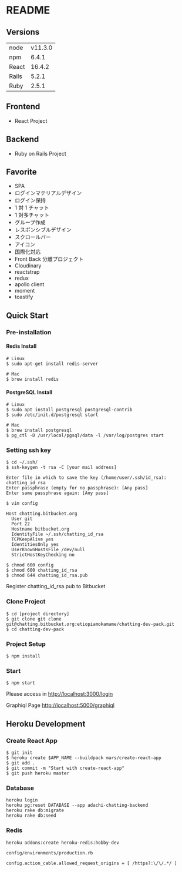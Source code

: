 # README

## Versions

|       |         |
| :---- | :------ |
| node  | v11.3.0 |
| npm   | 6.4.1   |
| React | 16.4.2  |
| Rails | 5.2.1   |
| Ruby  | 2.5.1   |

## Frontend

- React Project

## Backend

- Ruby on Rails Project

## Favorite

- SPA
- ログインマテリアルデザイン
- ログイン保持
- 1 対 1 チャット
- 1 対多チャット
- グループ作成
- レスポンシブルデザイン
- スクロールバー
- アイコン
- 国際化対応
- Front Back 分離プロジェクト
- Cloudinary
- reactstrap
- redux
- apollo client
- moment
- toastify

## Quick Start

### Pre-installation

#### Redis Install

```
# Linux
$ sudo apt-get install redis-server

# Mac
$ brew install redis
```

#### PostgreSQL Install

```
# Linux
$ sudo apt install postgresql postgresql-contrib
$ sudo /etc/init.d/postgresql start

# Mac
$ brew install postgresql
$ pg_ctl -D /usr/local/pgsql/data -l /var/log/postgres start
```

### Setting ssh key

```
$ cd ~/.ssh/
$ ssh-keygen -t rsa -C [your mail address]

Enter file in which to save the key (/home/user/.ssh/id_rsa): chatting_id_rsa
Enter passphrase (empty for no passphrase): [Any pass]
Enter same passphrase again: [Any pass]

$ vim config

Host chatting.bitbucket.org
  User git
  Port 22
  Hostname bitbucket.org
  IdentityFile ~/.ssh/chatting_id_rsa
  TCPKeepAlive yes
  IdentitiesOnly yes
  UserKnownHostsFile /dev/null
  StrictHostKeyChecking no

$ chmod 600 config
$ chmod 600 chatting_id_rsa
$ chmod 644 chatting_id_rsa.pub
```

Register chatting_id_rsa.pub to Bitbucket

### Clone Project

```
$ cd [project directory]
$ git clone git clone git@chatting.bitbucket.org:etiopiamokamame/chatting-dev-pack.git
$ cd chatting-dev-pack
```

### Project Setup

```
$ npm install
```

### Start

```
$ npm start
```

Please access in [http://localhost:3000/login](http://localhost:3000/login)

Graphiql Page [http://localhost:5000/graphiql](http://localhost:5000/graphiql)

## Heroku Development

### Create React App

```
$ git init
$ heroku create $APP_NAME --buildpack mars/create-react-app
$ git add .
$ git commit -m "Start with create-react-app"
$ git push heroku master
```

### Database

```
heroku login
heroku pg:reset DATABASE --app adachi-chatting-backend
heroku rake db:migrate
heroku rake db:seed
```

### Redis

```
heroku addons:create heroku-redis:hobby-dev
```

`config/environments/production.rb`

```
config.action_cable.allowed_request_origins = [ /https?:\/\/.*/ ]
```
